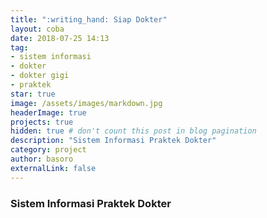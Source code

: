 ```yaml
---
title: ":writing_hand: Siap Dokter"
layout: coba
date: 2018-07-25 14:13
tag:
- sistem informasi
- dokter
- dokter gigi
- praktek
star: true
image: /assets/images/markdown.jpg
headerImage: true
projects: true
hidden: true # don't count this post in blog pagination
description: "Sistem Informasi Praktek Dokter"
category: project
author: basoro
externalLink: false
---
```


### Sistem Informasi Praktek Dokter 
